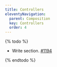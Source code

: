 ```yaml
---
title: Controllers
eleventyNavigation:
  parent: Composition
  key: Controllers
  order: 4
---
```


{% todo %}

- Write section. [#1194](https://github.com/Polymer/internal/issues/1194)

{% endtodo %}
